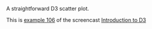 A straightforward D3 scatter plot.

This is [example 106](http://curran.github.io/screencasts/introToD3/examples/viewer/#/106) of the screencast [Introduction to D3](https://www.youtube.com/watch?v=8jvoTV54nXw)
